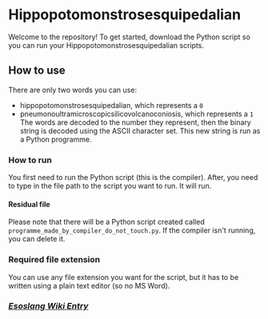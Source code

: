 # Hippopotomonstrosesquipedalian
Welcome to the repository! To get started, download the Python script so you can run your Hippopotomonstrosesquipedalian scripts.
## How to use
There are only two words you can use:
* hippopotomonstrosesquipedalian, which represents a `0`
* pneumonoultramicroscopicsilicovolcanoconiosis, which represents a `1`
The words are decoded to the number they represent, then the binary string is decoded using the ASCII character set. This new string is run as a Python programme.
### How to run
You first need to run the Python script (this is the compiler). After, you need to type in the file path to the script you want to run. It will run.
#### Residual file

Please note that there will be a Python script created called `programme_made_by_compiler_do_not_touch.py`. If the compiler isn't running, you can delete it.
### Required file extension
You can use any file extension you want for the script, but it has to be written using a plain text editor (so no MS Word).
### ***[Esoslang Wiki Entry](https://esolangs.org/wiki/Hippopotomonstrosesquipedalian)***
